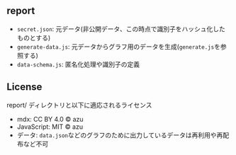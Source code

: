 ## report

- `secret.json`: 元データ(非公開データ、この時点で識別子をハッシュ化したものとする)
- `generate-data.js`: 元データからグラフ用のデータを生成(`generate.js`を参照する)
- `data-schema.js`: 匿名化処理や識別子の定義

## License

report/ ディレクトリと以下に適応されるライセンス

- mdx: CC BY 4.0 © azu
- JavaScript: MIT © azu
- データ: `data.json`などのグラフのために出力しているデータは再利用や再配布など不可
